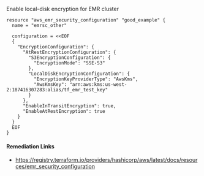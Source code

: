 
Enable local-disk encryption for EMR cluster

```hcl
resource "aws_emr_security_configuration" "good_example" {
  name = "emrsc_other"

  configuration = <<EOF
  {
    "EncryptionConfiguration": {
      "AtRestEncryptionConfiguration": {
        "S3EncryptionConfiguration": {
          "EncryptionMode": "SSE-S3"
        },
        "LocalDiskEncryptionConfiguration": {
          "EncryptionKeyProviderType": "AwsKms",
          "AwsKmsKey": "arn:aws:kms:us-west-2:187416307283:alias/tf_emr_test_key"
        }
      },
      "EnableInTransitEncryption": true,
      "EnableAtRestEncryption": true
    }
  }
  EOF
}
```

#### Remediation Links
 - https://registry.terraform.io/providers/hashicorp/aws/latest/docs/resources/emr_security_configuration


